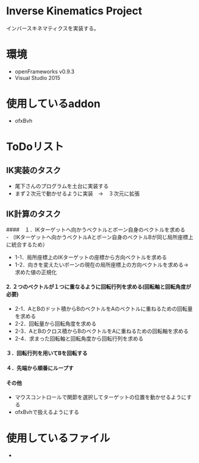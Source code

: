 # Inverse Kinematics Project
インバースキネマティクスを実装する。

# 環境
- openFrameworks v0.9.3
- Visual Studio 2015

# 使用しているaddon
- ofxBvh

# ToDoリスト
## IK実装のタスク
- 尾下さんのプログラムを土台に実装する  
- まず２次元で動かせるように実装　→　３次元に拡張

## IK計算のタスク
####　１．IKターゲットへ向かうベクトルとボーン自身のベクトルを求める　
    - （IKターゲットへ向かうベクトルAとボーン自身のベクトルBが同じ局所座標上に統合するため）  
  - 1-1．局所座標上のIKターゲットの座標から方向ベクトルを求める
  - 1-2．向きを変えたいボーンの現在の局所座標上の方向ベクトルを求める→求めた値の正規化

#### 2. ２つのベクトルが１つに重なるように回転行列を求める(回転軸と回転角度が必要)
  - 2-1．AとBのドット積からBのベクトルをAのベクトルに重ねるための回転量を求める
  - 2-2．回転量から回転角度を求める
  - 2-3．AとBのクロス積からBのベクトルをAに重ねるための回転軸を求める
  - 2-4．求まった回転軸と回転角度から回転行列を求める

#### ３．回転行列を用いてBを回転する

#### ４．先端から順番にループす

#### その他
- マウスコントロールで関節を選択してターゲットの位置を動かせるようにする
- ofxBvhで扱えるようにする

# 使用しているファイル
-
